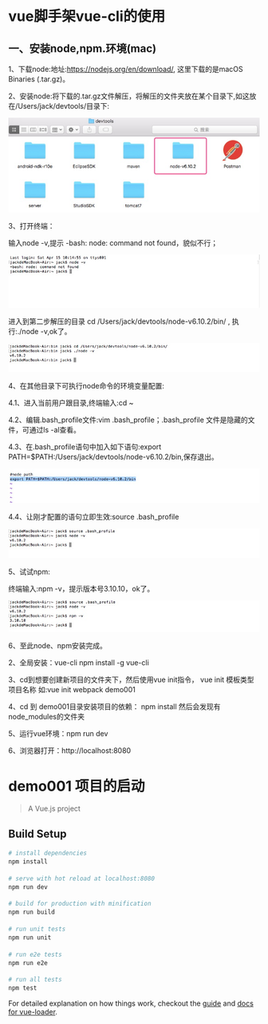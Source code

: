 vue脚手架vue-cli的使用
====

一、安装node,npm.环境(mac)
----

1、下载node:地址:https://nodejs.org/en/download/, 这里下载的是macOS Binaries (.tar.gz)。

2、安装node:将下载的.tar.gz文件解压，将解压的文件夹放在某个目录下,如这放在/Users/jack/devtools/目录下:

![image](https://github.com/jiekekeji/MVueWebpack/blob/master/demo001/preview/icon-install-dir.png)

3、打开终端：

   输入node -v,提示 -bash: node: command not found，貌似不行；
    
![image](https://github.com/jiekekeji/MVueWebpack/blob/master/demo001/preview/icon-command-node.png)    
     
   进入到第二步解压的目录 cd /Users/jack/devtools/node-v6.10.2/bin/ ,
   执行:./node -v,ok了。
    
![image](https://github.com/jiekekeji/MVueWebpack/blob/master/demo001/preview/icon-command-v.png)     
    
4、在其他目录下可执行node命令的环境变量配置:
   
   4.1、进入当前用户跟目录,终端输入:cd ~
    
   4.2、编辑.bash_profile文件:vim .bash_profile；.bash_profile 文件是隐藏的文件，可通过ls -al查看。
    
   4.3、在.bash_profile语句中加入如下语句:export PATH=$PATH:/Users/jack/devtools/node-v6.10.2/bin,保存退出。
    
![image](https://github.com/jiekekeji/MVueWebpack/blob/master/demo001/preview/icon-node-path.png)      
    
   4.4、让刚才配置的语句立即生效:source .bash_profile 
    
![image](https://github.com/jiekekeji/MVueWebpack/blob/master/demo001/preview/icon-node-path-ok.png)      

5、试试npm:
    
   终端输入:npm -v，提示版本号3.10.10，ok了。
    
![image](https://github.com/jiekekeji/MVueWebpack/blob/master/demo001/preview/icon-node-npm.png)      
     
6、至此node、npm安装完成。




2、全局安装：vue-cli
   npm install -g vue-cli

3、cd到想要创建新项目的文件夹下，然后使用vue init指令，
   vue init 模板类型 项目名称
   如:vue init webpack demo001

4、cd 到 demo001目录安装项目的依赖：
   npm install
   然后会发现有 node_modules的文件夹

5、运行vue环境：npm run dev

6、浏览器打开：http://localhost:8080


# demo001 项目的启动

> A Vue.js project

## Build Setup

``` bash
# install dependencies
npm install

# serve with hot reload at localhost:8080
npm run dev

# build for production with minification
npm run build

# run unit tests
npm run unit

# run e2e tests
npm run e2e

# run all tests
npm test
```

For detailed explanation on how things work, checkout the [guide](http://vuejs-templates.github.io/webpack/) and [docs for vue-loader](http://vuejs.github.io/vue-loader).
